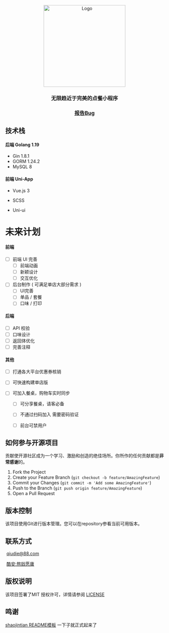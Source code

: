<p align="center">
  <a href="https://github.com/qiu-lzsnmb/DineEasy">
    <img src="https://s3.bmp.ovh/imgs/2022/12/16/383d6709d8bed1ce.png" alt="Logo" width="260" height="260">
  </a>
  <h3 align="center">无限趋近于完美的点餐小程序   <h3/>
<p align="center">
  	<a href="https://github.com/qiu-lzsnmb/DineEasy/issues">报告Bug</a>

## 技术栈

#### 后端 Golang 1.19

- Gin 1.8.1
- GORM 1.24.2
- MySQL 8

#### 前端 Uni-App

- Vue.js 3

- SCSS

- Uni-ui


# 未来计划

#### 前端

- [ ] 前端 UI 完善
  - [ ] 前端动画
  - [ ] 新颖设计
  - [ ] 交互优化
- [ ] 后台制作 ( 可满足单店大部分需求 )
  - [ ] UI完善
  - [ ] 单品 / 套餐
  - [ ] 口味 / 打印

#### 后端

- [ ] API 校验
- [ ] 口味设计
- [ ] 返回体优化
- [ ] 完善注释

#### 其他

- [ ] 打通各大平台优惠券核销

- [ ] 可快速构建单店版

- [ ] 可加入餐桌，购物车实时同步

  - [ ] 可分享餐桌，请客必备
  - [ ] 不通过扫码加入 需要密码验证
  - [ ] 前台可禁用户

  

## 如何参与开源项目

贡献使开源社区成为一个学习、激励和创造的绝佳场所。你所作的任何贡献都是**非常感谢**的。


1. Fork the Project
2. Create your Feature Branch (`git checkout -b feature/AmazingFeature`)
3. Commit your Changes (`git commit -m 'Add some AmazingFeature'`)
4. Push to the Branch (`git push origin feature/AmazingFeature`)
5. Open a Pull Request

## 版本控制

该项目使用Git进行版本管理。您可以在repository参看当前可用版本。

## 联系方式

​	qiudie@88.com

​	<a href="http://www.coolapk.com/u/3117607">酷安:熬鈛愿庸 </a>

## 版权说明

该项目签署了MIT 授权许可，详情请参阅 [LICENSE](https://github.com/qiu-lzsnmb/DineEasy/blob/frontend/LICENSE)

## 鸣谢

[shaojintian README模板](https://github.com/shaojintian/Best_README_template)  一下子就正式起来了

